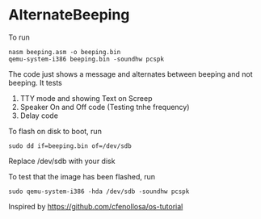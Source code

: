 # AlternateBeeping
To run
```
nasm beeping.asm -o beeping.bin
qemu-system-i386 beeping.bin -soundhw pcspk
```

The code just shows a message and alternates between beeping and not beeping. It tests 
1. TTY mode and showing Text on Screep
2. Speaker On and Off code (Testing tnhe frequency)
3. Delay code

To flash on disk to boot, run
```
sudo dd if=beeping.bin of=/dev/sdb
```
Replace /dev/sdb with your disk

To test that the image has been flashed, run
```
sudo qemu-system-i386 -hda /dev/sdb -soundhw pcspk
```
Inspired by https://github.com/cfenollosa/os-tutorial
